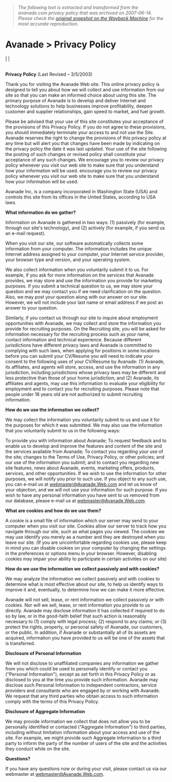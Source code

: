 > *The following text is extracted and transformed from the avanade.com privacy policy that was archived on 2007-06-14. Please check the [original snapshot on the Wayback Machine](https://web.archive.org/web/20070614041425id_/http%3A//www.avanade.com/privacy) for the most accurate reproduction.*

# Avanade > Privacy Policy

|  | 

    
 **Privacy Policy** (Last Revised – 3/5/2003)

Thank you for visiting the Avanade Web site. This online privacy policy is designed to tell you about how we will collect and use information from our site so that you can make an informed choice about using this site. The primary purpose of Avanade is to develop and deliver Internet and technology solutions to help businesses improve profitability, deepen customer and supplier relationships, gain speed to market, and fuel growth.

Please be advised that your use of this site constitutes your acceptance of the provisions of this Privacy Policy. If you do not agree to these provisions, you should immediately terminate your access to and not use the Site. Avanade reserves the right to change the provisions of this privacy policy at any time but will alert you that changes have been made by indicating on the privacy policy the date it was last updated. Your use of the site following the posting of such changes or revised policy shall constitute your acceptance of any such changes. We encourage you to review our privacy policy whenever you visit our web site to make sure that you understand how your information will be used. encourage you to review our privacy policy whenever you visit our web site to make sure that you understand how your information will be used.

Avanade Inc, is a company incorporated in Washington State (USA) and controls this site from its offices in the United States, according to USA laws.

**What information do we gather?**

Information on Avanade is gathered in two ways: (1) passively (for example, through our site's technology), and (2) actively (for example, if you send us an e-mail request).

When you visit our site, our software automatically collects some information from your computer. The information includes the unique Internet address assigned to your computer, your Internet service provider, your browser type and version, and your operating system.

We also collect information when you voluntarily submit it to us. For example, if you ask for more information on the services that Avanade provides, we may store and use the information you provide for marketing purposes. If you submit a technical question to us, we may store your question and we may contact you if we need clarification on the question. Also, we may post your question along with our answer on our site. However, we will not include your last name or email address if we post an answer to your question.

Similarly, if you contact us through our site to inquire about employment opportunities with Avanade, we may collect and store the information you provide for recruiting purposes. On the Recruiting site, you will be asked for information necessary for the recruiting process such as your name, contact information and technical experience. Because different jurisdictions have different privacy laws and Avanade is committed to complying with such laws, when applying for positions in some locations before you can submit your CV/Resume you will need to indicate your consent to the following uses of your CV/Resume by Avanade: (1) Avanade, its affiliates, and agents will store, access, and use the information in any jurisdiction, including jurisdictions whose privacy laws may be different and less protective than those of your home jurisdiction; and (2) Avanade, its affiliates and agents, may use this information to evaluate your eligibility for employment and to contact you for recruiting purposes. Please note that people under 18 years old are not authorized to submit recruiting information.

**How do we use the information we collect?**

We may collect the information you voluntarily submit to us and use it for the purposes for which it was submitted. We may also use the information that you voluntarily submit to us in the following ways:

To provide you with information about Avanade; To request feedback and to enable us to develop and improve the features and content of the site and the services available from Avanade; To contact you regarding your use of the site; changes to the Terms of Use, Privacy Policy, or other policies; and our use of the information you submit; and to contact you regarding new site features, news about Avanade, events, marketing offers, products, services, and other opportunities. If we wish to use the information for other purposes, we will notify you prior to such use. If you object to any such use, you can e-mail us at [webmaster@Avanade.Web.com](mailto:webmaster@Avanade.Web.com) and let us know of your objection, and we will not use your information for such purpose. If you wish to have any personal information you have sent to us removed from our database, please e-mail us at [webmaster@Avanade.Web.com](mailto:webmaster@Avanade.Web.com).

**What are cookies and how do we use them?**

A cookie is a small file of information which our server may send to your computer when you visit our site. Cookies allow our server to track how you navigate through our site, such as what pages you viewed. The cookies we may use identify you merely as a number and they are destroyed when you leave our site. (If you are uncomfortable regarding cookies use, please keep in mind you can disable cookies on your computer by changing the settings in the preferences or options menu in your browser. However, disabling cookies may impair your ability to participate in certain activities on our site)

**How do we use the information we collect passively and with cookies?**

We may analyze the information we collect passively and with cookies to determine what is most effective about our site, to help us identify ways to improve it and, eventually, to determine how we can make it more effective.

Avanade will not sell, lease, or rent information we collect passively or with cookies. Nor will we sell, lease, or rent information you provide to us directly. Avanade may disclose information it has collected if required to do so by law, or in the good-faith belief that such action is reasonably necessary to (1) comply with legal process; (2) respond to any claims; or (3) protect the rights, property, or personal safety of Avanade, our customers, or the public. In addition, if Avanade or substantially all of its assets are acquired, information you have provided to us will be one of the assets that is transferred.

**Disclosure of Personal Information**

We will not disclose to unaffiliated companies any information we gather from you which could be used to personally identify or contact you ("Personal Information"), except as set forth in this Privacy Policy or as disclosed to you at the time you provide such information. Avanade may disclose such Personal Information to independent contractors, service providers and consultants who are engaged by or working with Avanade. We request that any third parties who obtain access to such information comply with the terms of this Privacy Policy.

**Disclosure of Aggregate Information**

We may provide information we collect that does not allow you to be personally identified or contacted ("Aggregate Information") to third parties, including without limitation information about your access and use of the site. For example, we might provide such Aggregate Information to a third party to inform the party of the number of users of the site and the activities they conduct while on the site.

**Questions?**

If you have any questions now or during your visit, please contact us via our webmaster at [webmaster@Avanade.Web.com](mailto:webmaster@Avanade.Web.com). 
